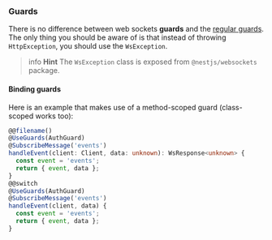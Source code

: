 ### Guards

There is no difference between web sockets **guards** and the [regular guards](/guards). The only thing you should be aware of is that instead of throwing `HttpException`, you should use the `WsException`.

> info **Hint** The `WsException` class is exposed from `@nestjs/websockets` package.

#### Binding guards

Here is an example that makes use of a method-scoped guard (class-scoped works too):

```typescript
@@filename()
@UseGuards(AuthGuard)
@SubscribeMessage('events')
handleEvent(client: Client, data: unknown): WsResponse<unknown> {
  const event = 'events';
  return { event, data };
}
@@switch
@UseGuards(AuthGuard)
@SubscribeMessage('events')
handleEvent(client, data) {
  const event = 'events';
  return { event, data };
}
```
